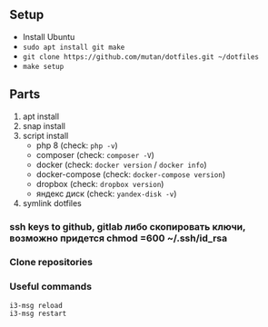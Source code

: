## Setup

* Install Ubuntu
* `sudo apt install git make`
* `git clone https://github.com/mutan/dotfiles.git ~/dotfiles`
* `make setup`

## Parts

1. apt install
2. snap install
3. script install
   * php 8 (check: `php -v`)
   * composer (check: `composer -V`)
   * docker (check: `docker version` / `docker info`)
   * docker-compose (check: `docker-compose version`)
   * dropbox (check: `dropbox version`)
   * яндекс диск (check: `yandex-disk -v`)
4. symlink dotfiles



### ssh keys to github, gitlab либо скопировать ключи, возможно придется chmod =600 ~/.ssh/id_rsa
### Clone repositories




### Useful commands
`i3-msg reload`  
`i3-msg restart` 